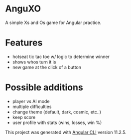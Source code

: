 # AnguXO

A simple Xs and Os game for Angular practice.


# Features
  - hotseat tic tac toe w/ logic to determine winner
  - shows whos turn it is
  - new game at the click of a button

# Possible additions
  - player vs AI mode
  - multiple difficulties
  - change theme (default, dark, cosmic, etc..)
  - keep score
  - user profile with stats (wins, losses, win %)


This project was generated with [Angular CLI](https://github.com/angular/angular-cli) version 11.2.5.
